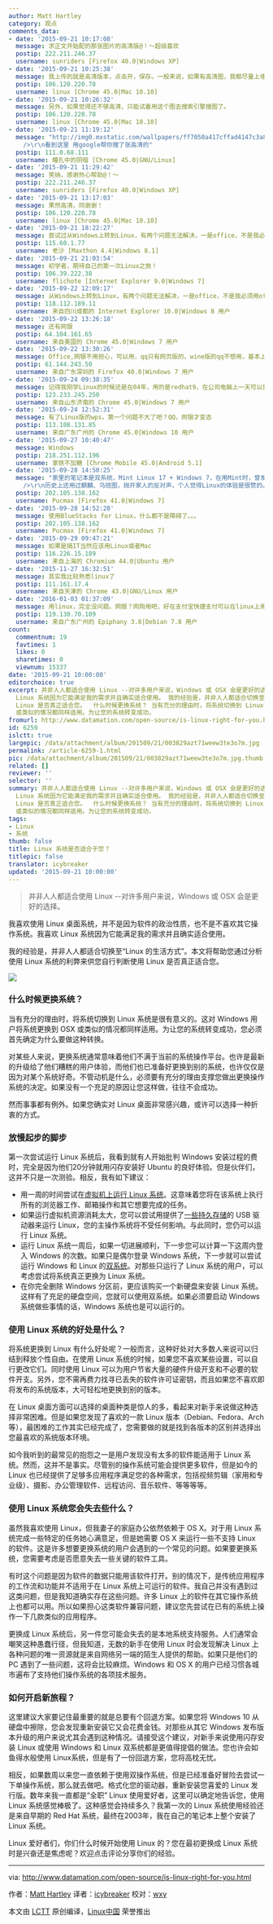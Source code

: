 ```yaml
---
author: Matt Hartley
category: 观点
comments_data:
- date: '2015-09-21 10:17:08'
  message: 求正文开始配的那张图片的高清版@！～超级喜欢
  postip: 222.211.246.37
  username: sunriders [Firefox 40.0|Windows XP]
- date: '2015-09-21 10:25:38'
  message: 我上传的就是高清版本，点击开，保存。一般来说，如果有高清图，我都尽量上墙纸级高清的，因为我知道会有人喜欢用来做墙纸。当然——后果就是有时候有些慢。。
  postip: 106.120.220.78
  username: linux [Chrome 45.0|Mac 10.10]
- date: '2015-09-21 10:26:32'
  message: 另外，如果觉得还不够高清，只能试着用这个图去搜索引擎搜图了。
  postip: 106.120.220.78
  username: linux [Chrome 45.0|Mac 10.10]
- date: '2015-09-21 11:19:12'
  message: "http://img0.mxstatic.com/wallpapers/ff7050a417cffad4147c3a8d646d9361_large.jpeg<br
    />\r\n看到这里 用google帮你搜了张高清的"
  postip: 111.0.68.111
  username: 瞳孔中的阴暗 [Chrome 45.0|GNU/Linux]
- date: '2015-09-21 11:29:42'
  message: 笑纳，感谢热心帮助@！～
  postip: 222.211.246.37
  username: sunriders [Firefox 40.0|Windows XP]
- date: '2015-09-21 13:17:03'
  message: 果然高清，同谢谢！
  postip: 106.120.220.78
  username: linux [Chrome 45.0|Mac 10.10]
- date: '2015-09-21 18:22:27'
  message: 尝试过从Windows上转到Linux，有两个问题无法解决，一是office，不是我必须用office，而是周围的人都用office，不用没法互相传文件；二是QQ，大家都用QQ……
  postip: 115.60.1.77
  username: 老沙 [Maxthon 4.4|Windows 8.1]
- date: '2015-09-21 21:03:54'
  message: 初学者，期待自己的第一次Linux之旅！
  postip: 106.39.222.38
  username: flichote [Internet Explorer 9.0|Windows 7]
- date: '2015-09-22 12:09:17'
  message: 从Windows上转到Linux，有两个问题无法解决，一是office，不是我必须用office，而是周围的人都用office，不用没法互相传文件；二是QQ，大家都用QQ……
  postip: 118.112.189.11
  username: 来自四川成都的 Internet Explorer 10.0|Windows 8 用户
- date: '2015-09-22 13:26:18'
  message: 还有网银
  postip: 64.104.161.65
  username: 来自美国的 Chrome 45.0|Windows 7 用户
- date: '2015-09-22 13:30:26'
  message: Office,网银不用担心，可以用，qq只有网页版的，wine版的qq不想用，基本上，现在qq基本上都沦为工作工具了，其他时候很少用到
  postip: 61.144.243.50
  username: 来自广东深圳的 Firefox 40.0|Windows 7 用户
- date: '2015-09-24 09:38:35'
  message: 记得我刚学Linux的时候还是在04年，用的是redhat9，在公司电脑上一天可以重装3遍，不过学好了安装，对于Linux来说，是否适合我？毫无疑问，在服务器端是必选，桌面端，持保留态度，虽然现在ubuntu之类的桌面已经不错了，但是从windows转向linux时的习惯改变问题，软件适合度问题都很困扰
  postip: 123.233.245.250
  username: 来自山东济南的 Chrome 45.0|Windows 7 用户
- date: '2015-09-24 12:52:31'
  message: 有了Linux版的wps，第一个问题不大了吧？QQ，网银才变态
  postip: 113.108.131.85
  username: 来自广东广州的 Chrome 45.0|Windows 10 用户
- date: '2015-09-27 10:40:47'
  message: Windows
  postip: 218.251.112.196
  username: 拿铁不加糖 [Chrome Mobile 45.0|Android 5.1]
- date: '2015-09-28 14:50:25'
  message: "家里的笔记本是双系统，Mint Linux 17 + Windows 7，在用Mint时，曾发现Eclipse的一些不轨行为导致的操作失败（往没有权限的目录下写文件），不过问题不大，不影响开发时的心情。<br
    />\r\n历史上还用过麒麟、乌班图，抛开家人的反对声，个人觉得Linux的体验是很赞的。"
  postip: 202.105.138.162
  username: Pucmax [Firefox 41.0|Windows 7]
- date: '2015-09-28 14:52:28'
  message: 使用BlueStacks for Linux，什么都不是障碍了。。。
  postip: 202.105.138.162
  username: Pucmax [Firefox 41.0|Windows 7]
- date: '2015-09-29 09:47:21'
  message: 如果是搞IT当然应该用Linux或者Mac
  postip: 116.226.15.189
  username: 来自上海的 Chromium 44.0|Ubuntu 用户
- date: '2015-11-27 16:32:51'
  message: 其实我比较熟悉linux了
  postip: 111.161.17.4
  username: 来自天津的 Chrome 43.0|GNU/Linux 用户
- date: '2016-01-03 01:37:09'
  message: 用linux，完全没问题。网银？网购用吧，好在支付宝快捷支付可以在linux上用。qq？不用没影响，和家人联系喜欢打手话。游戏？己有ps3,psp,3ds等游戏机。
  postip: 119.130.70.109
  username: 来自广东广州的 Epiphany 3.8|Debian 7.8 用户
count:
  commentnum: 19
  favtimes: 1
  likes: 0
  sharetimes: 0
  viewnum: 15337
date: '2015-09-21 10:00:00'
editorchoice: true
excerpt: 并非人人都适合使用 Linux --对许多用户来说，Windows 或 OSX 会是更好的选择。  我喜欢使用 Linux 桌面系统，并不是因为软件的政治性质，也不是不喜欢其它操作系统。我喜欢
  Linux 系统因为它能满足我的需求并且确实适合使用。 我的经验是，并非人人都适合切换至Linux 的生活方式。本文将帮助您通过分析使用 Linux 系统的利弊来供您自行判断使用
  Linux 是否真正适合您。  什么时候更换系统？ 当有充分的理由时，将系统切换到 Linux 系统是很有意义的。这对 Windows 用户将系统更换到 OSX
  或类似的情况都同样适用。为让您的系统转变成功，
fromurl: http://www.datamation.com/open-source/is-linux-right-for-you.html
id: 6259
islctt: true
largepic: /data/attachment/album/201509/21/003829azt71weew3te3o7m.jpg
permalink: /article-6259-1.html
pic: /data/attachment/album/201509/21/003829azt71weew3te3o7m.jpg.thumb.jpg
related: []
reviewer: ''
selector: ''
summary: 并非人人都适合使用 Linux --对许多用户来说，Windows 或 OSX 会是更好的选择。  我喜欢使用 Linux 桌面系统，并不是因为软件的政治性质，也不是不喜欢其它操作系统。我喜欢
  Linux 系统因为它能满足我的需求并且确实适合使用。 我的经验是，并非人人都适合切换至Linux 的生活方式。本文将帮助您通过分析使用 Linux 系统的利弊来供您自行判断使用
  Linux 是否真正适合您。  什么时候更换系统？ 当有充分的理由时，将系统切换到 Linux 系统是很有意义的。这对 Windows 用户将系统更换到 OSX
  或类似的情况都同样适用。为让您的系统转变成功，
tags:
- Linux
- 系统
thumb: false
title: Linux 系统是否适合于您？
titlepic: false
translator: icybreaker
updated: '2015-09-21 10:00:00'
---
```



> 
> 并非人人都适合使用 Linux --对许多用户来说，Windows 或 OSX 会是更好的选择。
> 
> 
> 


我喜欢使用 Linux 桌面系统，并不是因为软件的政治性质，也不是不喜欢其它操作系统。我喜欢 Linux 系统因为它能满足我的需求并且确实适合使用。


我的经验是，并非人人都适合切换至“Linux 的生活方式”。本文将帮助您通过分析使用 Linux 系统的利弊来供您自行判断使用 Linux 是否真正适合您。


![](/data/attachment/album/201509/21/003829azt71weew3te3o7m.jpg)


### 什么时候更换系统？


当有充分的理由时，将系统切换到 Linux 系统是很有意义的。这对 Windows 用户将系统更换到 OSX 或类似的情况都同样适用。为让您的系统转变成功，您必须首先确定为什么要做这种转换。


对某些人来说，更换系统通常意味着他们不满于当前的系统操作平台。也许是最新的升级给了他们糟糕的用户体验，而他们也已准备好更换到别的系统，也许仅仅是因为对某个系统好奇。不管动机是什么，必须要有充分的理由支撑您做出更换操作系统的决定。如果没有一个充足的原因让您这样做，往往不会成功。


然而事事都有例外。如果您确实对 Linux 桌面非常感兴趣，或许可以选择一种折衷的方式。


### 放慢起步的脚步


第一次尝试运行 Linux 系统后，我看到就有人开始批判 Windows 安装过程的费时，完全是因为他们20分钟就用闪存安装好 Ubuntu 的良好体验。但是伙伴们，这并不只是一次测验。相反，我有如下建议：


* 用一周的时间尝试在[虚拟机上运行 Linux 系统](http://www.psychocats.net/ubuntu/virtualbox)。这意味着您将在该系统上执行所有的浏览器工作、邮箱操作和其它想要完成的任务。
* 如果运行虚拟机资源消耗太大，您可以尝试用提供了[一些持久存储](http://www.howtogeek.com/howto/14912/create-a-persistent-bootable-ubuntu-usb-flash-drive/)的 USB 驱动器来运行 Linux，您的主操作系统将不受任何影响。与此同时，您仍可以运行 Linux 系统。
* 运行 Linux 系统一周后，如果一切进展顺利，下一步您可以计算一下这周内登入 Windows 的次数。如果只是偶尔登录 Windows 系统，下一步就可以尝试运行 Windows 和 Linux 的[双系统](http://www.linuxandubuntu.com/home/dual-boot-ubuntu-15-04-14-10-and-windows-10-8-1-8-step-by-step-tutorial-with-screenshots)。对那些只运行了 Linux 系统的用户，可以考虑尝试将系统真正更换为 Linux 系统。
* 在你完全删除 Windows 分区前，更应该购买一个新硬盘来安装 Linux 系统。这样有了充足的硬盘空间，您就可以使用双系统。如果必须要启动 Windows 系统做些事情的话，Windows 系统也是可以运行的。


### 使用 Linux 系统的好处是什么？


将系统更换到 Linux 有什么好处呢？一般而言，这种好处对大多数人来说可以归结到释放个性自由。在使用 Linux 系统的时候，如果您不喜欢某些设置，可以自行更改它们。同时使用 Linux 可以为用户节省大量的硬件升级开支和不必要的软件开支。另外，您不需再费力找寻已丢失的软件许可证密钥，而且如果您不喜欢即将发布的系统版本，大可轻松地更换到别的版本。


在 Linux 桌面方面可以选择的桌面种类是惊人的多，看起来对新手来说做这种选择非常困难。但是如果您发现了喜欢的一款 Linux 版本（Debian、Fedora、Arch等），最困难的工作其实已经完成了，您需要做的就是找到各版本的区别并选择出您最喜欢的系统版本环境。


如今我听到的最常见的抱怨之一是用户发现没有太多的软件能适用于 Linux 系统。然而，这并不是事实。尽管别的操作系统可能会提供更多软件，但是如今的 Linux 也已经提供了足够多应用程序满足您的各种需求，包括视频剪辑（家用和专业级）、摄影、办公管理软件、远程访问、音乐软件、等等等等。


### 使用 Linux 系统您会失去些什么？


虽然我喜欢使用 Linux，但我妻子的家庭办公依然依赖于 OS X。对于用 Linux 系统完成一些特定的任务她心满意足，但是她需要 OS X 来运行一些不支持 Linux 的软件。这是许多想要更换系统的用户会遇到的一个常见的问题。如果要更换系统，您需要考虑是否愿意失去一些关键的软件工具。


有时这个问题是因为软件的数据只能用该软件打开。别的情况下，是传统应用程序的工作流和功能并不适用于在 Linux 系统上可运行的软件。我自己并没有遇到过这类问题，但是我知道确实存在这些问题。许多 Linux 上的软件在其它操作系统上也都可以用。所以如果担心这类软件兼容问题，建议您先尝试在已有的系统上操作一下几款类似的应用程序。


更换成 Linux 系统后，另一件您可能会失去的是本地系统支持服务。人们通常会嘲笑这种愚蠢行径，但我知道，无数的新手在使用 Linux 时会发现解决 Linux 上各种问题的唯一资源就是来自网络另一端的陌生人提供的帮助。如果只是他们的 PC 遇到了一些问题，这将会比较麻烦。Windows 和 OS X 的用户已经习惯各城市遍布了支持他们操作系统的各项技术服务。


### 如何开启新旅程？


这里建议大家要记住最重要的就是总要有个回退方案。如果您将 Windows 10 从硬盘中擦除，您会发现重新安装它又会花费金钱。对那些从其它 Windows 发布版本升级的用户来说尤其会遇到这种情况。请接受这个建议，对新手来说使用闪存安装 Linux 或使用 Windows 和 Linux 双系统都是更值得提倡的做法。您也许会如鱼得水般使用 Linux系统，但是有了一份回退方案，您将高枕无忧。


相反，如果数周以来您一直依赖于使用双操作系统，但是已经准备好冒险去尝试一下单操作系统，那么就去做吧。格式化您的驱动器，重新安装您喜爱的 Linux 发行版。数年来我一直都是“全职” Linux 使用爱好者，这里可以确定地告诉您，使用 Linux 系统感觉棒极了。这种感觉会持续多久？我第一次的 Linux 系统使用经验还是来自早期的 Red Hat 系统，最终在2003年，我在自己的笔记本上整个安装了 Linux 系统。


Linux 爱好者们，你们什么时候开始使用 Linux 的？您在最初更换成 Linux 系统时是兴奋还是焦虑呢？欢迎点击评论分享你们的经验。




---


via: <http://www.datamation.com/open-source/is-linux-right-for-you.html>


作者：[Matt Hartley](http://www.datamation.com/author/Matt-Hartley-3080.html) 译者：[icybreaker](https://github.com/icybreaker) 校对：[wxy](https://github.com/wxy)


本文由 [LCTT](https://github.com/LCTT/TranslateProject) 原创编译，[Linux中国](https://linux.cn/) 荣誉推出